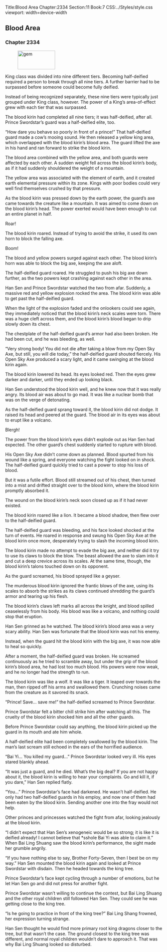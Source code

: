 Title:Blood Area 
Chapter:2334 
Section:11 
Book:7 
CSS:../Styles/style.css 
viewport: width=device-width
  
## Blood Area
### Chapter 2334 
<figure>
	<img src="../Images/gem.gif" alt="gem" id="gem" width="120" height="60" />
</figure>
  

  
  King class was divided into nine different tiers. Becoming half-deified required a person to break through all nine tiers. A further barrier had to be surpassed before someone could become fully deified.

Instead of being recognized separately, these nine tiers were typically just grouped under King class, however. The power of a King’s area-of-effect grew with each tier that was surpassed.

The blood kirin had completed all nine tiers; it was half-deified, after all. Prince Swordstar’s guard was a half-deified elite, too.

“How dare you behave so poorly in front of a prince!” That half-deified guard made a cow’s mooing sound. He then released a yellow king area, which overlapped with the blood kirin’s blood area. The guard lifted the axe in his hand and ran forward to strike the blood kirin.

The blood area combined with the yellow area, and both guards were affected by each other. A sudden weight fell across the blood kirin’s body, as if it had suddenly shouldered the weight of a mountain.

The yellow area was associated with the element of earth, and it created earth elemental pressure within its zone. Kings with poor bodies could very well find themselves crushed by that pressure.

As the blood kirin was pressed down by the earth power, the guard’s axe came towards the creature like a mountain. It was aimed to come down on the blood kirin’s head. The power exerted would have been enough to cut an entire planet in half.

Roar!

The blood kirin roared. Instead of trying to avoid the strike, it used its own horn to block the falling axe.

Boom!

The blood and yellow powers surged against each other. The blood kirin’s horn was able to block the big axe, keeping the axe aloft.

The half-deified guard roared. He struggled to push his big axe down further, as the two powers kept crashing against each other in the area.

Han Sen and Prince Swordstar watched the two from afar. Suddenly, a massive red and yellow explosion rocked the area. The blood kirin was able to get past the half-deified guard.

When the light of the explosion faded and the onlookers could see again, they immediately noticed that the blood kirin’s neck scales were torn. There was a huge cleft across them, and the blood kirin’s blood began to drip slowly down its chest.

The chestplate of the half-deified guard’s armor had also been broken. He had been cut, and he was bleeding, as well.

“Very strong body! You did not die after taking a blow from my Open Sky Axe, but still, you will die today,” the half-deified guard shouted fiercely. His Open Sky Axe produced a scary light, and it came swinging at the blood kirin again.

The blood kirin lowered its head. Its eyes looked red. Then the eyes grew darker and darker, until they ended up looking black.

Han Sen understood the blood kirin well, and he knew now that it was really angry. Its blood air was about to go mad. It was like a nuclear bomb that was on the verge of detonating.

As the half-deified guard sprang toward it, the blood kirin did not dodge. It raised its head and peered at the guard. The blood air in its eyes was about to erupt like a volcano.

Blergh!

The power from the blood kirin’s eyes didn’t explode out as Han Sen had expected. The other guard’s chest suddenly started to rupture with blood.

His Open Sky Axe didn’t come down as planned. Blood spurted from his wound like a spring, and everyone watching the fight looked on in shock. The half-deified guard quickly tried to cast a power to stop his loss of blood.

But it was a futile effort. Blood still streamed out of his chest, then turned into a mist and drifted straight over to the blood kirin, where the blood kirin promptly absorbed it.

The wound on the blood kirin’s neck soon closed up as if it had never existed.

The blood kirin roared like a lion. It became a blood shadow, then flew over to the half-deified guard.

The half-deified guard was bleeding, and his face looked shocked at the turn of events. He roared in response and swung his Open Sky Axe at the blood kirin once more, desperately trying to slash the incoming blood kirin.

The blood kirin made no attempt to evade the big axe, and neither did it try to use its claws to block the blow. The beast allowed the axe to slam into it and cut a deep crevice across its scales. At the same time, though, the blood kirin’s talons touched down on its opponent.

As the guard screamed, his blood sprayed like a geyser.

The murderous blood kirin ignored the frantic blows of the axe, using its scales to absorb the strikes as its claws continued shredding the guard’s armor and tearing up his flesh.

The blood kirin’s claws left marks all across the knight, and blood spilled ceaselessly from his body. His blood was like a volcano, and nothing could stop that eruption.

Han Sen grinned as he watched. The blood kirin’s blood area was a very scary ability. Han Sen was fortunate that the blood kirin was not his enemy.

Instead, when the guard hit the blood kirin with the big axe, it was now able to heal so quickly.

After a moment, the half-deified guard was broken. He screamed continuously as he tried to scramble away, but under the grip of the blood kirin’s blood area, he had lost too much blood. His powers were now weak, and he no longer had the strength to run.

The blood kirin was like a wolf. It was like a tiger. It leaped over towards the man, then ripped off his arms and swallowed them. Crunching noises came from the creature as it savored its snack.

“Prince! Save… save me!” the half-deified screamed to Prince Swordstar.

Prince Swordstar felt a bitter chill strike him after watching all this. The cruelty of the blood kirin shocked him and all the other guards.

Before Prince Swordstar could say anything, the blood kirin picked up the guard in its mouth and ate him whole.

A half-deified elite had been completely swallowed by the blood kirin. The man’s last scream still echoed in the ears of the horrified audience.

“Bai Yi… You killed my guard…” Prince Swordstar looked very ill. His eyes stared blankly ahead.

“It was just a guard, and he died. What’s the big deal? If you are not happy about it, the blood kirin is willing to hear your complaints. Go and kill it, if you dare,” Han Sen replied flatly.

“You…” Prince Swordstar’s face had darkened. He wasn’t half-deified. He only had two half-deified guards in his employ, and now one of them had been eaten by the blood kirin. Sending another one into the fray would not help.

Other princes and princesses watched the fight from afar, looking jealously at the blood kirin.

“I didn’t expect that Han Sen’s xenogeneic would be so strong; it is like it is deified already! I cannot believe that *sshole Bai Yi was able to claim it.” When Bai Ling Shuang saw the blood kirin’s performance, the sight made her grumble angrily.

“If you have nothing else to say, Brother Forty-Seven, then I best be on my way.” Han Sen mounted the blood kirin again and looked at Prince Swordstar with disdain. Then he headed towards the king tree.

Prince Swordstar’s face kept cycling through a number of emotions, but he let Han Sen go and did not press for another fight.

Prince Swordstar wasn’t willing to continue the contest, but Bai Ling Shuang and the other royal children still followed Han Sen. They could see he was getting close to the king tree.

“Is he going to practice in front of the king tree?” Bai Ling Shang frowned, her expression turning strange.

Han Sen thought he would find more primary root king dragons closer to the tree, but that wasn’t the case. The ground closest to the king tree was different, and normal royal children wouldn’t dare to approach it. That was why Bai Ling Shuang looked so disturbed.
